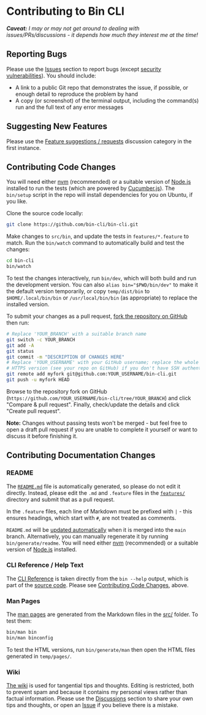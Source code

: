 # Contributing to Bin CLI

***Caveat:** I may or may not get around to dealing with issues/PRs/discussions - it depends how much they interest me at the time!*

## Reporting Bugs

Please use the [Issues](https://github.com/bin-cli/bin-cli/issues) section to report bugs (except [security vulnerabilities](SECURITY.md)). You should include:

- A link to a public Git repo that demonstrates the issue, if possible, or enough detail to reproduce the problem by hand
- A copy (or screenshot) of the terminal output, including the command(s) run and the full text of any error messages

## Suggesting New Features

Please use the [Feature suggestions / requests](https://github.com/bin-cli/bin-cli/discussions/categories/feature-suggestions-requests) discussion category in the first instance.

## Contributing Code Changes

You will need either [nvm](https://github.com/nvm-sh/nvm) (recommended) or a suitable version of [Node.js](https://nodejs.org/) installed to run the tests (which are powered by [Cucumber.js](https://cucumber.io/docs/installation/javascript/)). The `bin/setup` script in the repo will install dependencies for you on Ubuntu, if you like.

Clone the source code locally:

```bash
git clone https://github.com/bin-cli/bin-cli.git
```

Make changes to `src/bin`, and update the tests in `features/*.feature` to match. Run the `bin/watch` command to automatically build and test the changes:

```bash
cd bin-cli
bin/watch
```

To test the changes interactively, run `bin/dev`, which will both build and run the development version. You can also `alias bin="$PWD/bin/dev"` to make it the default version temporarily, or copy `temp/dist/bin` to `$HOME/.local/bin/bin` or `/usr/local/bin/bin` (as appropriate) to replace the installed version.

To submit your changes as a pull request, [fork the repository on GitHub](https://github.com/bin-cli/bin-cli/fork) then run:

```bash
# Replace 'YOUR_BRANCH' with a suitable branch name
git switch -c YOUR_BRANCH
git add -A
git status
git commit -m "DESCRIPTION OF CHANGES HERE"
# Replace 'YOUR_USERNAME' with your GitHub username; replace the whole URL with the
# HTTPS version (see your repo on GitHub) if you don't have SSH authentication set up
git remote add myfork git@github.com:YOUR_USERNAME/bin-cli.git
git push -u myfork HEAD
```

Browse to the repository fork on GitHub (`https://github.com/YOUR_USERNAME/bin-cli/tree/YOUR_BRANCH`) and click "Compare & pull request". Finally, check/update the details and click "Create pull request".

**Note:** Changes without passing tests won't be merged - but feel free to open a draft pull request if you are unable to complete it yourself or want to discuss it before finishing it.

## Contributing Documentation Changes

### README

The [`README.md`](README.md) file is automatically generated, so please do not edit it directly. Instead, please edit the `.md` and `.feature` files in the [`features/`](features/) directory and submit that as a pull request.

In the `.feature` files, each line of Markdown must be prefixed with `|` - this ensures headings, which start with `#`, are not treated as comments.

`README.md` will be [updated automatically](.github/workflows/update-readme.yml) when it is merged into the `main` branch. Alternatively, you can manually regenerate it by running `bin/generate/readme`. You will need either [nvm](https://github.com/nvm-sh/nvm) (recommended) or a suitable version of [Node.js](https://nodejs.org/) installed.

### CLI Reference / Help Text

The [CLI Reference](README.md#cli-reference) is taken directly from the `bin --help` output, which is part of the [source code](src/bin). Please see [Contributing Code Changes](#contributing-code-changes), above.

### Man Pages

The [man pages](https://bin-cli.github.io/bin-cli/bin.1.html) are generated from the Markdown files in the [src/](src/) folder. To test them:

```bash
bin/man bin
bin/man binconfig
```

To test the HTML versions, run `bin/generate/man` then open the HTML files generated in `temp/pages/`.

### Wiki

[The wiki](https://github.com/bin-cli/bin-cli/wiki) is used for tangential tips and thoughts. Editing is restricted, both to prevent spam and because it contains my personal views rather than factual information. Please use the [Discussions](https://github.com/bin-cli/bin-cli/discussions) section to share your own tips and thoughts, or open an [Issue](https://github.com/bin-cli/bin-cli/issues) if you believe there is a mistake.
